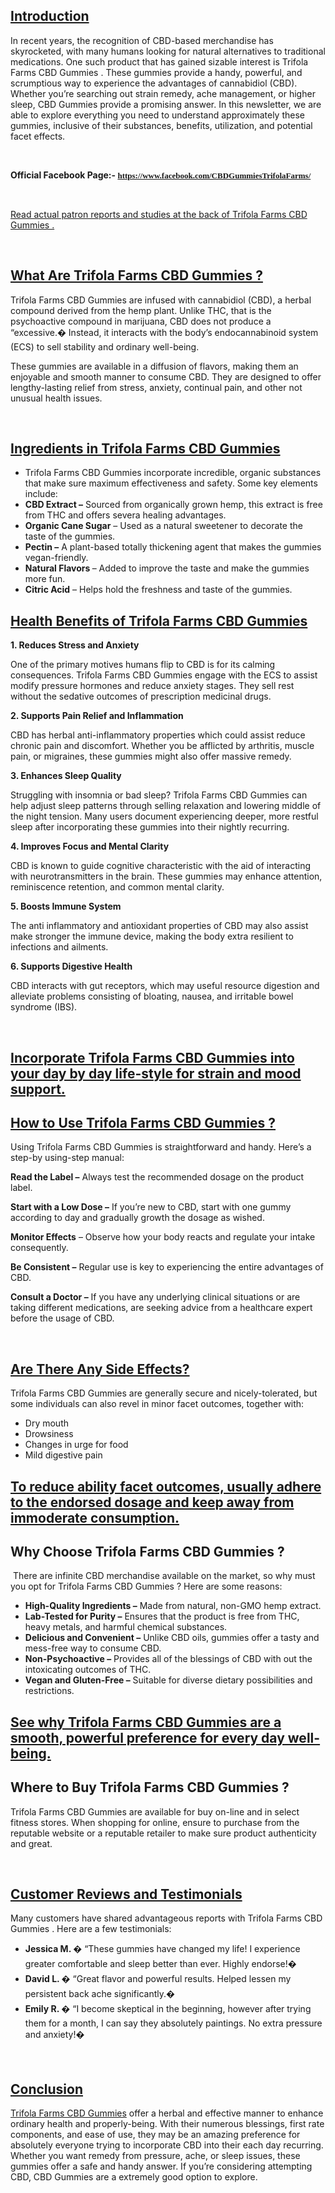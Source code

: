 <h2><span style="text-decoration: underline;"><strong>Introduction</strong></span></h2>
<p>In recent years, the recognition of CBD-based merchandise has skyrocketed, with many humans looking for natural alternatives to traditional medications. One such product that has gained sizable interest is Trifola Farms CBD Gummies . These gummies provide a handy, powerful, and scrumptious way to experience the advantages of cannabidiol (CBD). Whether you&rsquo;re searching out strain remedy, ache management, or higher sleep, CBD Gummies provide a promising answer. In this newsletter, we are able to explore everything you need to understand approximately these gummies, inclusive of their substances, benefits, utilization, and potential facet effects.</p>
<p>&nbsp;</p>
<p><strong>Official Facebook Page:-&nbsp;<span style="font-family: Caladea, serif;"><span style="font-size: small;"><a href="https://www.facebook.com/CBDGummiesTrifolaFarms/" target="_blank">https://www.facebook.com/CBDGummiesTrifolaFarms/</a></span></span></strong></p>
<p>&nbsp;</p>
<p><a href="https://www.facebook.com/CBDGummiesTrifolaFarms/">Read actual patron reports and studies at the back of Trifola Farms CBD Gummies .</a></p>
<p>&nbsp;</p>
<h2><span style="text-decoration: underline;">What Are Trifola Farms CBD Gummies ?</span></h2>
<p>Trifola Farms CBD Gummies are infused with cannabidiol (CBD), a herbal compound derived from the hemp plant. Unlike THC, that is the psychoactive compound in marijuana, CBD does not produce a &ldquo;excessive.� Instead, it interacts with the body&rsquo;s endocannabinoid system (ECS) to sell stability and ordinary well-being.</p>
<p>These gummies are available in a diffusion of flavors, making them an enjoyable and smooth manner to consume CBD. They are designed to offer lengthy-lasting relief from stress, anxiety, continual pain, and other not unusual health issues.</p>
<p>&nbsp;</p>
<h2><span style="text-decoration: underline;"><strong>Ingredients in Trifola Farms CBD Gummies</strong></span></h2>
<ul>
<li>Trifola Farms CBD Gummies incorporate incredible, organic substances that make sure maximum effectiveness and safety. Some key elements include:</li>
<li><strong>CBD Extract &ndash;</strong> Sourced from organically grown hemp, this extract is free from THC and offers severa healing advantages.</li>
<li><strong>Organic Cane Sugar</strong> &ndash; Used as a natural sweetener to decorate the taste of the gummies.</li>
<li><strong>Pectin &ndash;</strong> A plant-based totally thickening agent that makes the gummies vegan-friendly.</li>
<li><strong>Natural Flavors </strong>&ndash; Added to improve the taste and make the gummies more fun.</li>
<li><strong>Citric Acid</strong> &ndash; Helps hold the freshness and taste of the gummies.</li>
</ul>
<h2><span style="text-decoration: underline;"><strong>Health Benefits of Trifola Farms CBD Gummies</strong></span></h2>
<p><strong>1. Reduces Stress and Anxiety</strong></p>
<p>One of the primary motives humans flip to CBD is for its calming consequences. Trifola Farms CBD Gummies engage with the ECS to assist modify pressure hormones and reduce anxiety stages. They sell rest without the sedative outcomes of prescription medicinal drugs.</p>
<p><strong>2. Supports Pain Relief and Inflammation</strong></p>
<p>CBD has herbal anti-inflammatory properties which could assist reduce chronic pain and discomfort. Whether you be afflicted by arthritis, muscle pain, or migraines, these gummies might also offer massive remedy.</p>
<p><strong>3. Enhances Sleep Quality</strong></p>
<p>Struggling with insomnia or bad sleep? Trifola Farms CBD Gummies can help adjust sleep patterns through selling relaxation and lowering middle of the night tension. Many users document experiencing deeper, more restful sleep after incorporating these gummies into their nightly recurring.</p>
<p><strong>4. Improves Focus and Mental Clarity</strong></p>
<p>CBD is known to guide cognitive characteristic with the aid of interacting with neurotransmitters in the brain. These gummies may enhance attention, reminiscence retention, and common mental clarity.</p>
<p><strong>5. Boosts Immune System</strong></p>
<p>The anti inflammatory and antioxidant properties of CBD may also assist make stronger the immune device, making the body extra resilient to infections and ailments.</p>
<p><strong>6. Supports Digestive Health</strong></p>
<p>CBD interacts with gut receptors, which may useful resource digestion and alleviate problems consisting of bloating, nausea, and irritable bowel syndrome (IBS).</p>
<p>&nbsp;</p>
<h2><a href="https://www.facebook.com/CBDGummiesTrifolaFarms/">Incorporate Trifola Farms CBD Gummies into your day by day life-style for strain and mood support.</a></h2>
<h2><span style="text-decoration: underline;"><strong>How to Use Trifola Farms CBD Gummies ?</strong></span></h2>
<p>Using Trifola Farms CBD Gummies is straightforward and handy. Here&rsquo;s a step-by using-step manual:</p>
<p><strong>Read the Label &ndash;</strong> Always test the recommended dosage on the product label.</p>
<p><strong>Start with a Low Dose &ndash;</strong> If you&rsquo;re new to CBD, start with one gummy according to day and gradually growth the dosage as wished.</p>
<p><strong>Monitor Effects</strong> &ndash; Observe how your body reacts and regulate your intake consequently.</p>
<p><strong>Be Consistent &ndash;</strong> Regular use is key to experiencing the entire advantages of CBD.</p>
<p><strong>Consult a Doctor &ndash;</strong> If you have any underlying clinical situations or are taking different medications, are seeking advice from a healthcare expert before the usage of CBD.</p>
<p>&nbsp;</p>
<h2><span style="text-decoration: underline;">Are There Any Side Effects?</span></h2>
<p>Trifola Farms CBD Gummies are generally secure and nicely-tolerated, but some individuals can also revel in minor facet outcomes, together with:</p>
<ul>
<li>Dry mouth</li>
<li>Drowsiness</li>
<li>Changes in urge for food</li>
<li>Mild digestive pain</li>
</ul>
<h2><a href="https://www.facebook.com/CBDGummiesTrifolaFarms/">To reduce ability facet outcomes, usually adhere to the endorsed dosage and keep away from immoderate consumption.</a></h2>
<h2>Why Choose Trifola Farms CBD Gummies ?</h2>
<p>&nbsp;There are infinite CBD merchandise available on the market, so why must you opt for Trifola Farms CBD Gummies ? Here are some reasons:</p>
<ul>
<li><strong>High-Quality Ingredients &ndash;</strong> Made from natural, non-GMO hemp extract.</li>
<li><strong>Lab-Tested for Purity &ndash;</strong> Ensures that the product is free from THC, heavy metals, and harmful chemical substances.</li>
<li><strong>Delicious and Convenient &ndash;</strong> Unlike CBD oils, gummies offer a tasty and mess-free way to consume CBD.</li>
<li><strong>Non-Psychoactive &ndash;</strong> Provides all of the blessings of CBD with out the intoxicating outcomes of THC.</li>
<li><strong>Vegan and Gluten-Free &ndash;</strong> Suitable for diverse dietary possibilities and restrictions.</li>
</ul>
<h2><a href="https://www.facebook.com/CBDGummiesTrifolaFarms/">See why Trifola Farms CBD Gummies are a smooth, powerful preference for every day well-being.</a></h2>
<h2>Where to Buy Trifola Farms CBD Gummies ?</h2>
<p>Trifola Farms CBD Gummies are available for buy on-line and in select fitness stores. When shopping for online, ensure to purchase from the reputable website or a reputable retailer to make sure product authenticity and great.</p>
<p>&nbsp;</p>
<h2><span style="text-decoration: underline;">Customer Reviews and Testimonials</span></h2>
<p>Many customers have shared advantageous reports with Trifola Farms CBD Gummies . Here are a few testimonials:</p>
<ul>
<li><strong>Jessica M. �</strong> &ldquo;These gummies have changed my life! I experience greater comfortable and sleep better than ever. Highly endorse!�</li>
<li><strong>David L. �</strong> &ldquo;Great flavor and powerful results. Helped lessen my persistent back ache significantly.�</li>
<li><strong>Emily R. �</strong> &ldquo;I become skeptical in the beginning, however after trying them for a month, I can say they absolutely paintings. No extra pressure and anxiety!�</li>
</ul>
<p>&nbsp;</p>
<h2><span style="text-decoration: underline;">Conclusion</span></h2>
<p><a href="https://www.facebook.com/CBDGummiesTrifolaFarms/">Trifola Farms CBD Gummies</a> offer a herbal and effective manner to enhance ordinary health and properly-being. With their numerous blessings, first rate components, and ease of use, they may be an amazing preference for absolutely everyone trying to incorporate CBD into their each day recurring. Whether you want remedy from pressure, ache, or sleep issues, these gummies offer a safe and handy answer. If you&rsquo;re considering attempting CBD, CBD Gummies are a extremely good option to explore.</p>
